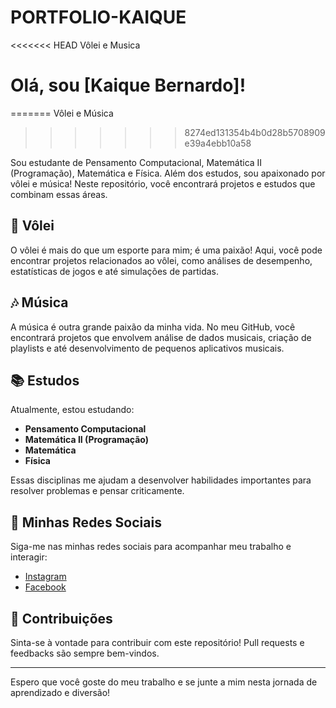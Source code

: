 # PORTFOLIO-KAIQUE
<<<<<<< HEAD
Vôlei e Musica
# Olá, sou [Kaique Bernardo]!
=======
Vôlei e Música
>>>>>>> 8274ed131354b4b0d28b5708909e39a4ebb10a58

Sou estudante de Pensamento Computacional, Matemática II (Programação), Matemática e Física. Além dos estudos, sou apaixonado por vôlei e música! Neste repositório, você encontrará projetos e estudos que combinam essas áreas.

## 🏐 Vôlei

O vôlei é mais do que um esporte para mim; é uma paixão! Aqui, você pode encontrar projetos relacionados ao vôlei, como análises de desempenho, estatísticas de jogos e até simulações de partidas.

## 🎶 Música

A música é outra grande paixão da minha vida. No meu GitHub, você encontrará projetos que envolvem análise de dados musicais, criação de playlists e até desenvolvimento de pequenos aplicativos musicais.

## 📚 Estudos

Atualmente, estou estudando:

- **Pensamento Computacional**
- **Matemática II (Programação)**
- **Matemática**
- **Física**

Essas disciplinas me ajudam a desenvolver habilidades importantes para resolver problemas e pensar criticamente.

## 🔗 Minhas Redes Sociais

Siga-me nas minhas redes sociais para acompanhar meu trabalho e interagir:

- [Instagram](https://www.instagram.com/bernardx_03/profilecard/?igsh=eWNweHVtdjYxZndy)
- [Facebook](https://www.facebook.com/share/VGn5GUuURn7zNHJ1/)

## 🤝 Contribuições

Sinta-se à vontade para contribuir com este repositório! Pull requests e feedbacks são sempre bem-vindos.

---

Espero que você goste do meu trabalho e se junte a mim nesta jornada de aprendizado e diversão!
